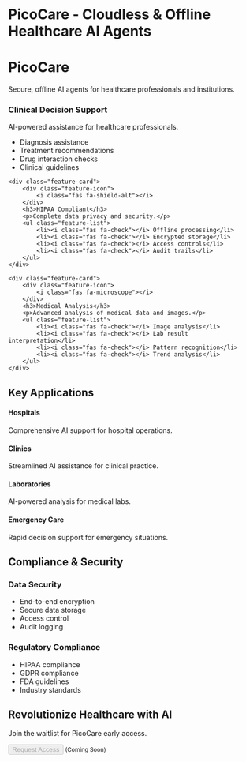 # PicoCare - Cloudless & Offline Healthcare AI Agents

<div class="hero-section text-center mb-5">
    <h1 class="display-4 mb-4"><i class="fas fa-heartbeat"></i> PicoCare</h1>
    <p class="lead">Secure, offline AI agents for healthcare professionals and institutions.</p>
</div>

<div class="features-grid">
    <div class="feature-card">
        <div class="feature-icon">
            <i class="fas fa-user-md"></i>
        </div>
        <h3>Clinical Decision Support</h3>
        <p>AI-powered assistance for healthcare professionals.</p>
        <ul class="feature-list">
            <li><i class="fas fa-check"></i> Diagnosis assistance</li>
            <li><i class="fas fa-check"></i> Treatment recommendations</li>
            <li><i class="fas fa-check"></i> Drug interaction checks</li>
            <li><i class="fas fa-check"></i> Clinical guidelines</li>
        </ul>
    </div>

    <div class="feature-card">
        <div class="feature-icon">
            <i class="fas fa-shield-alt"></i>
        </div>
        <h3>HIPAA Compliant</h3>
        <p>Complete data privacy and security.</p>
        <ul class="feature-list">
            <li><i class="fas fa-check"></i> Offline processing</li>
            <li><i class="fas fa-check"></i> Encrypted storage</li>
            <li><i class="fas fa-check"></i> Access controls</li>
            <li><i class="fas fa-check"></i> Audit trails</li>
        </ul>
    </div>

    <div class="feature-card">
        <div class="feature-icon">
            <i class="fas fa-microscope"></i>
        </div>
        <h3>Medical Analysis</h3>
        <p>Advanced analysis of medical data and images.</p>
        <ul class="feature-list">
            <li><i class="fas fa-check"></i> Image analysis</li>
            <li><i class="fas fa-check"></i> Lab result interpretation</li>
            <li><i class="fas fa-check"></i> Pattern recognition</li>
            <li><i class="fas fa-check"></i> Trend analysis</li>
        </ul>
    </div>
</div>

<div class="applications-section mt-5">
    <h2 class="text-center mb-4">Key Applications</h2>
    <div class="applications-grid">
        <div class="application-card">
            <i class="fas fa-hospital"></i>
            <h4>Hospitals</h4>
            <p>Comprehensive AI support for hospital operations.</p>
        </div>
        <div class="application-card">
            <i class="fas fa-clinic-medical"></i>
            <h4>Clinics</h4>
            <p>Streamlined AI assistance for clinical practice.</p>
        </div>
        <div class="application-card">
            <i class="fas fa-flask"></i>
            <h4>Laboratories</h4>
            <p>AI-powered analysis for medical labs.</p>
        </div>
        <div class="application-card">
            <i class="fas fa-ambulance"></i>
            <h4>Emergency Care</h4>
            <p>Rapid decision support for emergency situations.</p>
        </div>
    </div>
</div>

<div class="compliance-section mt-5">
    <h2 class="text-center mb-4">Compliance & Security</h2>
    <div class="compliance-grid">
        <div class="compliance-card">
            <h3><i class="fas fa-lock"></i> Data Security</h3>
            <ul class="feature-list">
                <li><i class="fas fa-check"></i> End-to-end encryption</li>
                <li><i class="fas fa-check"></i> Secure data storage</li>
                <li><i class="fas fa-check"></i> Access control</li>
                <li><i class="fas fa-check"></i> Audit logging</li>
            </ul>
        </div>
        <div class="compliance-card">
            <h3><i class="fas fa-clipboard-check"></i> Regulatory Compliance</h3>
            <ul class="feature-list">
                <li><i class="fas fa-check"></i> HIPAA compliance</li>
                <li><i class="fas fa-check"></i> GDPR compliance</li>
                <li><i class="fas fa-check"></i> FDA guidelines</li>
                <li><i class="fas fa-check"></i> Industry standards</li>
            </ul>
        </div>
    </div>
</div>

<div class="cta-section text-center mt-5">
    <h2 class="mb-4">Revolutionize Healthcare with AI</h2>
    <p class="lead mb-4">Join the waitlist for PicoCare early access.</p>
    <button class="btn btn-primary btn-lg" disabled>Request Access</button>
    <small class="d-block mt-2 text-muted">(Coming Soon)</small>
</div>
